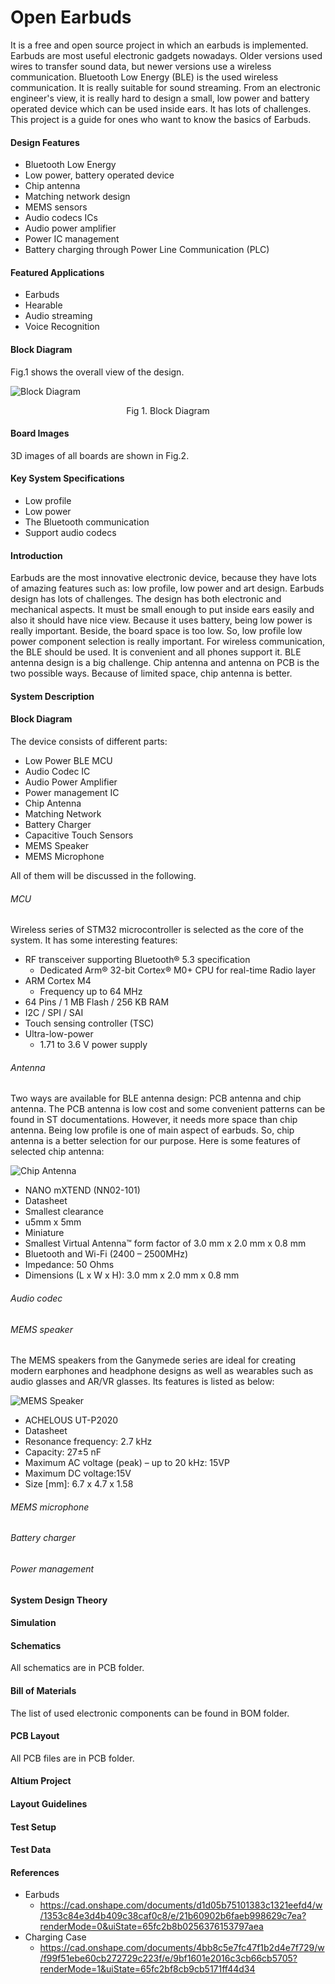 # Open Earbuds

It is a free and open source project in which an earbuds is implemented. Earbuds are most useful electronic gadgets nowadays. Older versions used wires to transfer sound data, but newer versions use a wireless communication. Bluetooth Low Energy (BLE) is the used wireless communication. It is really suitable for sound streaming. From an electronic engineer's view, it is really hard to design a small, low power and battery operated device which can be used inside ears. It has lots of challenges. This project is a guide for ones who want to know the basics of Earbuds.

#### Design Features

- Bluetooth Low Energy
- Low power, battery operated device
- Chip antenna
- Matching network design
- MEMS sensors
- Audio codecs ICs
- Audio power amplifier
- Power IC management
- Battery charging through Power Line Communication (PLC)



#### Featured Applications

- Earbuds
- Hearable
- Audio streaming
- Voice Recognition



#### Block Diagram

Fig.1 shows the overall view of the design. 

![Block Diagram](https://github.com/hosein-mokarian/Open-Earbuds/blob/main/Fig/open_earbuds_block_diagram.jpg?raw=true)

<div style="text-align: center;">
    <p>Fig 1. Block Diagram</p>
</div>




#### Board Images

3D images of all boards are shown in Fig.2.



#### Key System Specifications

- Low profile
- Low power
- The Bluetooth communication
- Support audio codecs



#### Introduction

Earbuds are the most innovative electronic device, because they have lots of amazing features such as: low profile, low power and art design. Earbuds design has lots of challenges. The design has both electronic and mechanical aspects. It must be small enough to put inside ears easily and also it should have nice view. Because it uses battery, being low power is really important. Beside, the board space is too low. So, low profile low power component selection is really important. For wireless communication, the BLE should be used. It is convenient and all phones support it. BLE antenna design is a big challenge. Chip antenna and antenna on PCB is the two possible ways. Because of limited space, chip antenna is better. 



#### System Description



#### Block Diagram

The device consists of different parts:

- Low Power BLE MCU
- Audio Codec IC
- Audio Power Amplifier
- Power management IC
- Chip Antenna
- Matching Network
- Battery Charger
- Capacitive Touch Sensors
- MEMS Speaker
- MEMS Microphone

All of them will be discussed in the following.



###### MCU

Wireless series of STM32 microcontroller is selected as the core of the system. It has some interesting features:

- RF transceiver supporting Bluetooth® 5.3 specification
  - Dedicated Arm® 32-bit Cortex® M0+ CPU for real-time Radio layer
- ARM Cortex M4
  - Frequency up to 64 MHz
- 64 Pins / 1 MB Flash / 256 KB RAM
- I2C / SPI / SAI
- Touch sensing controller (TSC)
- Ultra-low-power
  - 1.71 to 3.6 V power supply



###### Antenna

Two ways are available for BLE antenna design: PCB antenna and chip antenna. The PCB antenna is low cost and some convenient patterns can be found in ST documentations. However, it needs more space than chip antenna. Being low profile is one of main aspect of earbuds. So, chip antenna is a better selection   for our purpose. Here is some features of selected chip antenna:

![Chip Antenna](https://github.com/hosein-mokarian/Open-Earbuds/blob/main/Fig/nn01-101.PNG?raw=true)

- NANO mXTEND (NN02-101)
- Datasheet
- Smallest clearance
- u5mm x 5mm
- Miniature
- Smallest Virtual Antenna™ form factor of 3.0 mm x 2.0 mm x 0.8 mm
- Bluetooth and Wi-Fi (2400 – 2500MHz)
- Impedance: 50 Ohms
- Dimensions (L x W x H): 3.0 mm x 2.0 mm x 0.8 mm



###### Audio codec

###### MEMS speaker

The MEMS speakers from the Ganymede series are ideal for creating modern earphones and headphone designs as well as wearables such as audio glasses and AR/VR glasses. Its features is listed as below: 

![MEMS Speaker](https://github.com/hosein-mokarian/Open-Earbuds/blob/main/Fig/Ganymede-Perspective-Top-Transparent.png?raw=true)

- ACHELOUS UT-P2020
- Datasheet
- Resonance frequency: 2.7 kHz
- Capacity: 27±5 nF
- Maximum AC voltage (peak) – up to 20 kHz: 15VP
- Maximum DC voltage:15V
- Size [mm]: 6.7 x 4.7 x 1.58



###### MEMS microphone

###### Battery charger

###### Power management



#### System Design Theory

#### Simulation

#### Schematics

All schematics are in PCB folder.

#### Bill of Materials

The list of used electronic components can be found in BOM folder.

#### PCB Layout

All PCB files are in PCB folder.

#### Altium Project

#### Layout Guidelines

#### Test Setup

#### Test Data



#### References

- Earbuds
  - https://cad.onshape.com/documents/d1d05b75101383c1321eefd4/w/1353c84e3d4b409c38caf0c8/e/21b60902b6faeb998629c7ea?renderMode=0&uiState=65fc2b8b0256376153797aea
- Charging Case
  - https://cad.onshape.com/documents/4bb8c5e7fc47f1b2d4e7f729/w/f99f51ebe60cb272729c223f/e/9bf1601e2016c3cb66cb5705?renderMode=1&uiState=65fc2bf8cb9cb5171ff44d34



